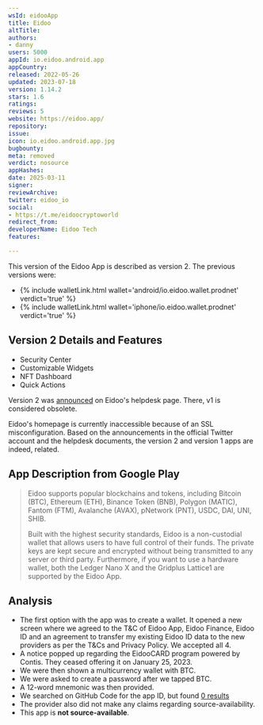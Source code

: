 ```yaml
---
wsId: eidooApp
title: Eidoo
altTitle: 
authors:
- danny
users: 5000
appId: io.eidoo.android.app
appCountry: 
released: 2022-05-26
updated: 2023-07-18
version: 1.14.2
stars: 1.6
ratings: 
reviews: 5
website: https://eidoo.app/
repository: 
issue: 
icon: io.eidoo.android.app.jpg
bugbounty: 
meta: removed
verdict: nosource
appHashes: 
date: 2025-03-11
signer: 
reviewArchive: 
twitter: eidoo_io
social:
- https://t.me/eidoocryptoworld
redirect_from: 
developerName: Eidoo Tech
features: 

---
```


This version of the Eidoo App is described as version 2. The previous versions were:

- {% include walletLink.html wallet='android/io.eidoo.wallet.prodnet' verdict='true' %}
- {% include walletLink.html wallet='iphone/io.eidoo.wallet.prodnet' verdict='true' %}

## Version 2 Details and Features

- Security Center
- Customizable Widgets
- NFT Dashboard
- Quick Actions

Version 2 was [announced](https://helpdesk.eidoo.io/hc/en-us/articles/7886897307025-Eidoo-v2-announcement) on Eidoo's helpdesk page. There, v1 is considered obsolete. 

Eidoo's homepage is currently inaccessible because of an SSL misconfiguration. Based on the announcements in the official Twitter account and the helpdesk documents, the version 2 and version 1 apps are indeed, related. 

## App Description from Google Play

> Eidoo supports popular blockchains and tokens, including Bitcoin (BTC), Ethereum (ETH), Binance Token (BNB), Polygon (MATIC), Fantom (FTM), Avalanche (AVAX), pNetwork (PNT), USDC, DAI, UNI, SHIB.
>
> Built with the highest security standards, Eidoo is a non-custodial wallet that allows users to have full control of their funds. The private keys are kept secure and encrypted without being transmitted to any server or third party. Furthermore, if you want to use a hardware wallet, both the Ledger Nano X and the Gridplus Lattice1 are supported by the Eidoo App.

## Analysis

- The first option with the app was to create a wallet. It opened a new screen where we agreed to the T&C of Eidoo App, Eidoo Finance, Eidoo ID and an agreement to transfer my existing Eidoo ID data to the new providers as per the T&Cs and Privacy Policy. We accepted all 4.
- A notice popped up regarding the EidooCARD program powered by Contis. They ceased offering it on January 25, 2023.
- We were then shown a multicurrency wallet with BTC.
- We were asked to create a password after we tapped BTC.
- A 12-word mnemonic was then provided.
- We searched on GitHub Code for the app ID, but found [0 results](https://github.com/search?q=io.eidoo.android.app&type=code)
- The provider also did not make any claims regarding source-availability.
- This app is **not source-available**.
